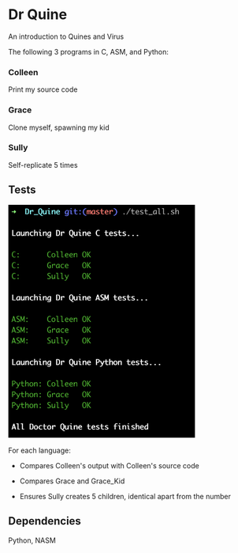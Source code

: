 # Dr Quine

An introduction to Quines and Virus

The following 3 programs in C, ASM, and Python:


### Colleen

Print my source code


### Grace

Clone myself, spawning my kid


### Sully

Self-replicate 5 times


## Tests

<img src="https://github.com/dfinnis/Dr_Quine/blob/master/img/tests.png" width="379">

For each language:

* Compares Colleen's output with Colleen's source code

* Compares Grace and Grace_Kid

* Ensures Sully creates 5 children, identical apart from the number

## Dependencies

Python, NASM
